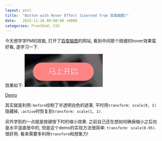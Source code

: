 ```yaml
---
layout: post
title:  "Button with Hover Effect (Learned from 百度脑图)"
date:   2015-11-26 00:00:00 +0800
categories: FrontEnd, CSS
---
```


今天想学学PM的技能, 打开了[百度脑图](http://naotu.baidu.com/)的网站, 看到中间那个按键的hover效果蛮好看, 遂学习一下.

效果如下:
![](/images/2015-11-26-button-hover-effect.gif)

<a href="http://codepen.io/lzl124631x/pen/VvJKgW" class="demo-link">Demo</a>

其实就是利用`:before`绘制了半透明白色的遮罩, 平时用`transform: scale(0, 1)`隐藏掉, `:active`时恢复到`transform: scale(1, 1)`.

另外学到的一点就是按键按下时的缩小效果. 之前自己还在想如何确保缩小之后也是水平竖直居中的, 但是这个demo的实现方法很简单: `transform: scale(0.95)`. 很好用. 看来需要多利用`transform`和想象力!